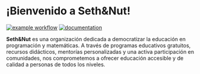 
# ¡Bienvenido a Seth&Nut!

[![example workflow](https://github.com/Seth-Nut/website/actions/workflows/documentation.yml/badge.svg)](https://github.com/Seth-Nut/resources/actions)
[![documentation](https://img.shields.io/badge/🌐-website-blue)](https://seth-nut.github.io/resources/)


**Seth&Nut** es una organización dedicada a democratizar la educación en programación y matemáticas. A través de programas educativos gratuitos, recursos didácticos, mentorías personalizadas y una activa participación en comunidades, nos comprometemos a ofrecer educación accesible y de calidad a personas de todos los niveles.